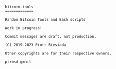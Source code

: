         bitcoin-tools
        =============

        Random Bitcoin Tools and Bash scripts

        Work in progress!

        Commit messages are draft, not production.

        (C) 2019-2023 Piotr Biesiada

        Other copyrights are for their respective owners.

        ptrbsd gmail
